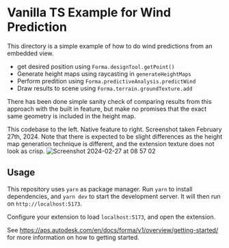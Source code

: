 # Vanilla TS Example for Wind Prediction

This directory is a simple example of how to do wind predictions from an embedded view.

- get desired position using `Forma.designTool.getPoint()`
- Generate height maps using raycasting in `generateHeightMaps`
- Perform predition using `Forma.predictiveAnalysis.predictWind`
- Draw results to scene using `Forma.terrain.groundTexture.add`

There has been done simple sanity check of comparing results from this approach with the built in feature, but make no promises that the exact same geometry is included in the height map.

This codebase to the left. Native feature to right. Screenshot taken February 27th, 2024.
Note that there is expected to be slight differences as the height map generation technique is different, and the extension texture does not look as crisp.
![Screenshot 2024-02-27 at 08 57 02](https://github.com/spacemakerai/forma-extensions-samples/assets/95701996/88478d9a-0695-4c49-b47a-964e99d02442)

## Usage

This repository uses `yarn` as package manager. Run `yarn` to install dependencies, and `yarn dev` to start the development server. It will then run on `http://localhost:5173`.

Configure your extension to load `localhost:5173`, and open the extension.

See https://aps.autodesk.com/en/docs/forma/v1/overview/getting-started/ for more information on how to getting started.
